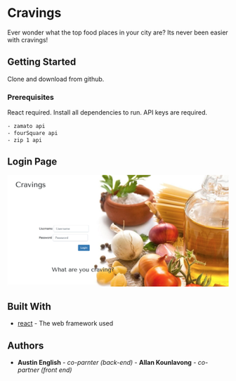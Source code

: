 # Cravings

Ever wonder what the top food places in your city are? Its never been easier with cravings!

## Getting Started

Clone and download from github.

### Prerequisites

  React required. Install all dependencies to run. API keys are required.

```
- zamato api
- fourSquare api
- zip 1 api
```

## Login Page
![cipher pages](https://github.com/AustinEnglish/Cravings-web-app-/blob/master/Screen%20Shot%202019-02-02%20at%201.07.02%20PM.png?raw=true "Title")



## Built With

* [react](https://reactjs.org/) - The web framework used


## Authors

* **Austin English** - *co-parnter (back-end)* - **Allan Kounlavong** - *co-partner (front end)*




